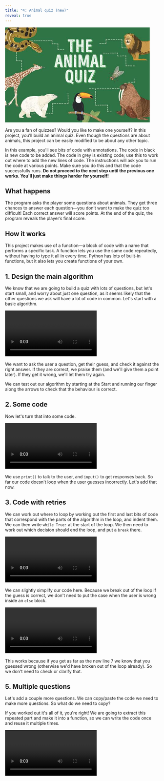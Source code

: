 ```yaml
---
title: "4: Animal quiz (new)"
reveal: true
---
```

![Animal Quiz](title.jpg)

Are you a fan of quizzes? Would you like to make one yourself? In this project, you’ll build an animal quiz. Even though the questions are about animals, this project can be easily modified to be about any other topic.

In this example, you'll see bits of code with annotations. The code in black is new code to be added. The code in grey is existing code; use this to work out where to add the new lines of code. The instructions will ask you to run the code at various points. Make sure you do this and that the code successfully runs. **Do not proceed to the next step until the previous one works. You'll just make things harder for yourself!**

## What happens 
The program asks the player some questions about animals. They get three chances to answer each question—you don’t want to make the quiz too difficult! Each correct answer will score points. At the end of the quiz, the program reveals the player’s final score.

## How it works 
This project makes use of a function—a block of code with a name that performs a specific task. A function lets you use the same code repeatedly, without having to type it all in every time. Python has lots of built-in functions, but it also lets you create functions of your own.

<!-- {{< revealx makingAQuiz >}} -->

## 1. Design the main algorithm
We know that we are going to build a quiz with lots of questions, but let's start small, and worry about just one question, as it seems likely
that the other questions we ask will have a lot of code in common. Let's start with a basic algorithm.

<video controls>
    <source src="basicAlgorithm480.mp4" type="video/mp4">
    Your browser does not support the video tag. Watch video <a href="basicAlgorithm480.mp4">here</a>.
</video>

We want to ask the user a question, get their guess, and check it against the right answer. If they are correct, we praise them (and we'll give them a point later). If they get it wrong, we'll let them try again.

We can test out our algorithm by starting at the Start and running our finger along the arrows to check that the behaviour is correct.

## 2. Some code
Now let's turn that into some code.

<video controls>
    <source src="basicCode.mp4" type="video/mp4">
    Your browser does not support the video tag. Watch video <a href="basicCode.mp4">here</a>.
</video>

We use `print()` to talk to the user, and `input()` to get responses back. So far our code doesn't loop when the user guesses incorrectly.
Let's add that now.

## 3. Code with retries
We can work out where to loop by working out the first and last bits of code that correspond with the parts of
the algorithm in the loop, and indent them. We can then write `while True:` at the start of the loop. We then need to work out which decision
should end the loop, and put a `break` there.

<video controls>
    <source src="codeWithLoop.mp4" type="video/mp4">
    Your browser does not support the video tag. Watch video <a href="codeWithLoop.mp4">here</a>.
</video>

We can slightly simplify our code here. Because we break out of the loop if the guess is correct,
we don't need to put the case when the user is wrong inside an `else` block.

<video controls>
    <source src="codeSimplifiedGuessElse.mp4" type="video/mp4">
    Your browser does not support the video tag. Watch video <a href="codeSimplifiedGuessElse.mp4">here</a>.
</video>

This works because if you get as far as the new line 7 we know that you guessed wrong (otherwise we'd have
broken out of the loop already). So we don't need to check or clarify that.

## 5. Multiple questions
Let's add a couple more questions. We can copy/paste the code we need to make more questions. So what do we need to copy?

If you worked out it's all of it, you're right! We are going to extract this repeated part and make it into a function,
so we can write the code once and reuse it multiple times.

<video controls>
    <source src="codeWithFunction.mp4" type="video/mp4">
    Your browser does not support the video tag. Watch video <a href="codeWithFunction.mp4">here</a>.
</video>
